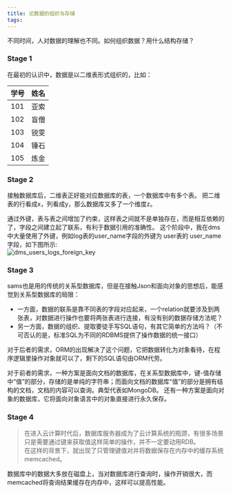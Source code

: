 ```yaml
---
title: 论数据的组织与存储
tags: 
---
```




不同时间，人对数据的理解也不同。如何组织数据？用什么结构存储？

### Stage 1
在最初的认识中，数据是以二维表形式组织的，比如：

学号|姓名
-|-
101|亚索
102|盲僧
103|锐雯
104|锤石
105|炼金


### Stage 2
接触数据库后，二维表正好能对应数据库的表，一个数据库中有多个表。
把二维表的行看成x，列看成y，那么数据库又多了一个维度z。

通过外键，表与表之间增加了约束，这样表之间就不是单独存在，而是相互依赖的了，字段之间建立起了联系，有利于数据引用的准确性。
这个阶段中，我在dms中大量使用了外键，例如log表的user_name字段的外键为 user表的 user_name字段，如下图所示:    
![dms_users_logs_foreign_key](https://cloud.githubusercontent.com/assets/23516161/20884493/8f4788fe-bb26-11e6-95b7-0b03f00ef8d5.png)


### Stage 3
sams也是用的传统的关系型数据库，但是在接触Json和面向对象的思想后，能感觉到关系型数据库的局限：

- 一方面，数据的联系是靠不同表的字段对应起来，一个relation就要涉及到两张表，对数据进行操作也要将两张表进行连接，有没有别的数据存储方法呢？
- 另一方面，数据的组织、提取要徒手写SQL语句，有其它简单的方法吗？（不可否认的是，标准SQL为不同的RDBMS提供了操作数据的统一接口）

对于后者的需求，ORM的出现解决了这个问题，它把数据转化为对象看待，在程序逻辑里操作对象就可以了，剩下的SQL语句由ORM代劳。

对于前者的需求，一种方案是面向文档的数据库，在关系型数据库中，键-值存储中“值”的部分，存储的是单纯的字符串；而面向文档的数据库“值”的部分是拥有结构的文档，文档的内容可以查询。典型代表如MongoDB。
还有一种方案是面向对象的数据库，它将面向对象语言中的对象直接进行永久保存。


### Stage 4
>在进入云计算时代后，数据库服务器成为了云计算系统的瓶颈，有很多场景只是需要通过键来获取值这样简单的操作，并不一定要动用RDB。  
在这样的背景下，就出现了只管理键值对并将数据保存在内存中的缓存系统memcached。

数据库中的数据大多放在磁盘上，当对数据库进行查询时，操作开销很大，而memcached将查询结果缓存在内存中，这样可以提高性能。
